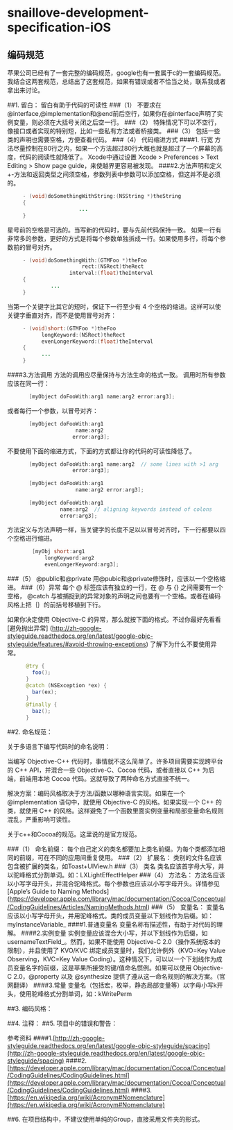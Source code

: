 # snaillove-development-specification-iOS

## 编码规范
苹果公司已经有了一套完整的编码规范，google也有一套属于c的一套编码规范。我结合这两套规范，总结出了这套规范，如果有错误或者不恰当之处，联系我或者拿出来讨论。

##1.	留白：
留白有助于代码的可读性
###（1）	不要求在@interface,@implementation和@end前后空行，如果你在@interface声明了实例变量，则必须在大括号关闭之后空一行。
###（2）	特殊情况下可以不空行，像接口或者实现的特别短，比如一些私有方法或者桥接类。
###（3）	包括一些类的声明也需要空格，方便查看代码。
###（4）	代码缩进方式
####1.	行宽
方法尽量控制在80行之内，如果一个方法超过80行大概也就是超过了一个屏幕的高度，代码的阅读性就降低了。
Xcode中通过设置 Xcode > Preferences > Text Editing > Show page guide，来使越界更容易被发现。
####2.方法声明和定义
  +-方法和返回类型之间须空格，参数列表中参数可以添加空格，但这并不是必须的。
 ```java
      -	(void)doSomethingWithString:(NSString *)theString 
      {
  						...
      }
 ```

星号前的空格是可选的。当写新的代码时，要与先前代码保持一致。
如果一行有非常多的参数，更好的方式是将每个参数单独拆成一行。如果使用多行，将每个参数前的冒号对齐。
 ```java
      - (void)doSomethingWith:(GTMFoo *)theFoo
                         rect:(NSRect)theRect
                     interval:(float)theInterval
      {
               ...
      }
 ```

当第一个关键字比其它的短时，保证下一行至少有 4 个空格的缩进。这样可以使关键字垂直对齐，而不是使用冒号对齐：
 ```java
      - (void)short:(GTMFoo *)theFoo
    	    longKeyword:(NSRect)theRect
    	    evenLongerKeyword:(float)theInterval
      {
  	        ...
      }
 ```

####3.方法调用
方法的调用应尽量保持与方法生命的格式一致。
调用时所有参数应该在同一行：
 ```java
        [myObject doFooWith:arg1 name:arg2 error:arg3];
 ```
或者每行一个参数，以冒号对齐：
 ```java
        [myObject doFooWith:arg1
                       name:arg2
                      error:arg3];
 ```

不要使用下面的缩进方式，下面的方式都让你的代码的可读性降低了。
 ```java
        [myObject doFooWith:arg1 name:arg2  // some lines with >1 arg
                      error:arg3];
        
        [myObject doFooWith:arg1
                       name:arg2 error:arg3];
        
        [myObject doFooWith:arg1
                  name:arg2  // aligning keywords instead of colons
                  error:arg3];
```

方法定义与方法声明一样，当关键字的长度不足以以冒号对齐时，下一行都要以四个空格进行缩进。
```java
        [myObj short:arg1
           	longKeyword:arg2
            evenLongerKeyword:arg3];
```
###（5） @public和@private
用@pubic和@private修饰时，应该以一个空格缩进。
###（6）异常
每个 @ 标签应该有独立的一行，在 @ 与 {} 之间需要有一个空格， @catch 与被捕捉到的异常对象的声明之间也要有一个空格。或者在编码风格上把｛｝的前括号移植到下行。

如果你决定使用 Objective-C 的异常，那么就按下面的格式。不过你最好先看看 [避免抛出异常] (http://zh-google-styleguide.readthedocs.org/en/latest/google-objc-styleguide/features/#avoid-throwing-exceptions) 了解下为什么不要使用异常。
```java
      @try {
        foo();
      }
      @catch (NSException *ex) {
        bar(ex);
      }
      @finally {
        baz();
      }
```


##2.	命名规范：

关于多语言下编写代码时的命名说明：

当编写 Objective-C++ 代码时，事情就不这么简单了。许多项目需要实现跨平台的 C++ API，并混合一些 Objective-C、Cocoa 代码，或者直接以 C++ 为后端，前端用本地 Cocoa 代码。这就导致了两种命名方式直接不统一。

解决方案：编码风格取决于方法/函数以哪种语言实现。如果在一个 @implementation 语句中，就使用 Objective-C 的风格。如果实现一个 C++ 的类，就使用 C++ 的风格。这样避免了一个函数里面实例变量和局部变量命名规则混乱，严重影响可读性。

关于c++和Cocoa的规范。这里说的是官方规范。


###（1）	命名前缀：
每个自己定义的类名都要加上类名前缀。为每个类都添加相同的前缀，可在不同的应用间重复使用。
###（2）	扩展名：
类别的文件名应该包含被扩展的类名，如Toast+UIView.h
###（3）	类名
类名应该首字母大写，并以驼峰格式分割单词。如：LXLightEffectHelper
###（4）	方法名：
方法名应该以小写字母开头，并混合驼峰格式。每个参数也应该以小写字母开头。详情参见
  [Apple’s Guide to Naming Methods] (https://developer.apple.com/library/mac/documentation/Cocoa/Conceptual/CodingGuidelines/Articles/NamingMethods.html)
###（5）	变量名：
变量名应该以小写字母开头，并用驼峰格式。类的成员变量以下划线作为后缀。如：myInstanceVariable_
####1.普通变量名
变量名称有描述性，有助于对代码的理解。
####2.实例变量
实例变量应该混合大小写，并以下划线作为后缀，如 usernameTextField_。然而，如果不能使用 Objective-C 2.0（操作系统版本的限制），并且使用了 KVO/KVC 绑定成员变量时，我们允许例外（KVO=Key Value Observing，KVC=Key Value Coding）。这种情况下，可以以一个下划线作为成员变量名字的前缀，这是苹果所接受的键/值命名惯例。如果可以使用 Objective-C 2.0，@property 以及 @synthesize 提供了遵从这一命名规则的解决方案。（官网翻译）
####3.常量
变量名（包括宏，枚举，静态局部变量等）以字母小写k开头，使用驼峰格式分割单词，如：kWritePerm



##3.	编码风格：


##4.	注释：
##5.	项目中的错误和警告：


参考资料
####1.[http://zh-google-styleguide.readthedocs.org/en/latest/google-objc-styleguide/spacing](http://zh-google-styleguide.readthedocs.org/en/latest/google-objc-styleguide/spacing)
####2.[https://developer.apple.com/library/mac/documentation/Cocoa/Conceptual/CodingGuidelines/CodingGuidelines.html](https://developer.apple.com/library/mac/documentation/Cocoa/Conceptual/CodingGuidelines/CodingGuidelines.html)
####3.[https://en.wikipedia.org/wiki/Acronym#Nomenclature](https://en.wikipedia.org/wiki/Acronym#Nomenclature)

##6. 在项目结构中，不建议使用单纯的Group，直接采用文件夹的形式。
